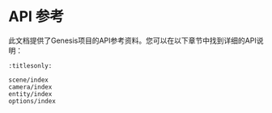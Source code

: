 # API 参考

此文档提供了Genesis项目的API参考资料。您可以在以下章节中找到详细的API说明：

```{toctree}
:titlesonly:

scene/index
camera/index
entity/index
options/index
```

